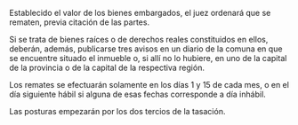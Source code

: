 Establecido el valor de los bienes embargados, el juez ordenará que se rematen, previa citación de las partes.

Si se trata de bienes raíces o de derechos reales constituidos en ellos, deberán, además, publicarse tres avisos en un diario de la comuna en que se encuentre situado el inmueble o, si allí no lo hubiere, en uno de la capital de la provincia o de la capital de la respectiva región.

Los remates se efectuarán solamente en los días 1 y 15 de cada mes, o en el día siguiente hábil si alguna de esas fechas corresponde a día inhábil.

Las posturas empezarán por los dos tercios de la tasación.